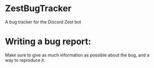 # ZestBugTracker
A bug tracker for the Discord Zest bot
# Writing a bug report:
Make sure to give as much information as possible about the bug, and a way to reproduce it.
